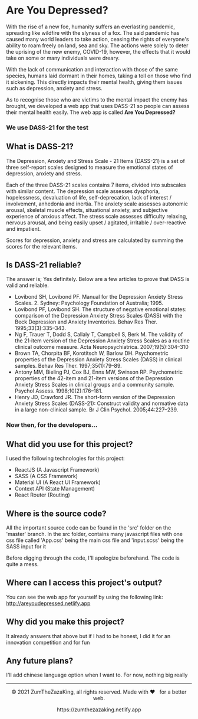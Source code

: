 # Are You Depressed?

With the rise of a new foe, humanity suffers an everlasting pandemic, spreading like wildfire with the slyness of a fox.
The said pandemic has caused many world leaders to take action, ceasing the rights of everyone's ability to roam freely on land, sea and sky. 
The actions were solely to deter the uprising of the new enemy, COVID-19, however, the effects that it would take on some or many individuals were dreary.

With the lack of communication and interaction with those of the same species, humans laid dormant in their homes, taking a toll on those who find it sickening. 
This directly impacts their mental health, giving them issues such as depression, anxiety and stress.

As to recognise those who are victims to the mental impact the enemy has brought, we developed a web app that uses DASS-21 so people can assess their mental health easily. 
The web app is called **Are You Depressed?**

### We use DASS-21 for the test

## What is DASS-21?

The Depression, Anxiety and Stress Scale - 21 Items (DASS-21) is a set of three self-report scales designed to measure the emotional states of depression, anxiety and stress.

Each of the three DASS-21 scales contains 7 items, divided into subscales with similar content. The depression scale assesses dysphoria, hopelessness, devaluation of life, self-deprecation, lack of interest / involvement, anhedonia and inertia. The anxiety scale assesses autonomic arousal, skeletal muscle effects, situational anxiety, and subjective experience of anxious affect. The stress scale assesses difficulty relaxing, nervous arousal, and being easily upset / agitated, irritable / over-reactive and impatient.

Scores for depression, anxiety and stress are calculated by summing the scores for the relevant items.

## Is DASS-21 reliable?

The answer is; Yes definitely. Below are a few articles to prove that DASS is valid and reliable.

- Lovibond SH, Lovibond PF. Manual for the Depression Anxiety Stress Scales. 2. Sydney: Psychology Foundation of Australia; 1995.
- Lovibond PF, Lovibond SH. The structure of negative emotional states: comparison of the Depression Anxiety Stress Scales (DASS) with the Beck Depression and Anxiety Inventories. Behav Res Ther. 1995;33(3):335–343.
- Ng F, Trauer T, Dodd S, Callaly T, Campbell S, Berk M. The validity of the 21‐item version of the Depression Anxiety Stress Scales as a routine clinical outcome measure. Acta Neuropsychiatrica. 2007;19(5):304–310
- Brown TA, Chorpita BF, Korotitsch W, Barlow DH. Psychometric properties of the Depression Anxiety Stress Scales (DASS) in clinical samples. Behav Res Ther. 1997;35(1):79–89.
- Antony MM, Bieling PJ, Cox BJ, Enns MW, Swinson RP. Psychometric properties of the 42-item and 21-item versions of the Depression Anxiety Stress Scales in clinical groups and a community sample. Psychol Assess. 1998;10(2):176–181.
- Henry JD, Crawford JR. The short-form version of the Depression Anxiety Stress Scales (DASS-21): Construct validity and normative data in a large non-clinical sample. Br J Clin Psychol. 2005;44:227–239.



### Now then, for the developers...

## What did you use for this project?

I used the following technologies for this project:

- ReactJS (A Javascript Framework)
- SASS (A CSS Framework)
- Material UI (A React UI Framework)
- Context API (State Management)
- React Router (Routing)


## Where is the source code?

All the important source code can be found in the 'src' folder on the 'master' branch. In the src folder, contains many javascript files with one css file called 'App.css' being the main css file and 'input.scss' being the SASS input for it

Before digging through the code, I'll apologize beforehand. The code is quite a mess.


## Where can I access this project's output?

You can see the web app for yourself by using the following link: http://areyoudepressed.netlify.app


## Why did you make this project?

It already answers that above but if I had to be honest, I did it for an innovation competition and for fun


## Any future plans?

I'll add chinese language option when I want to. For now, nothing big really

---
<p align="center"> © 2021 ZumTheZazaKing, all rights reserved. Made with ❤️ &nbsp; for a better web. </p>
<p align="center">
https://zumthezazaking.netlify.app
</p>


